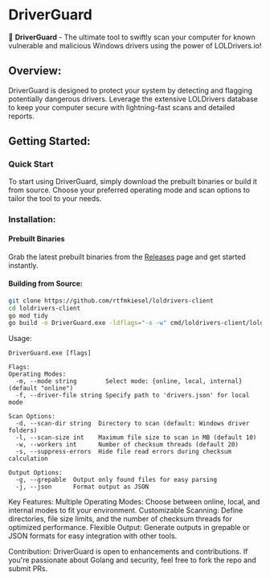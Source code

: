 # DriverGuard

🚀 **DriverGuard** - The ultimate tool to swiftly scan your computer for known vulnerable and malicious Windows drivers using the power of LOLDrivers.io!

## Overview:

DriverGuard is designed to protect your system by detecting and flagging potentially dangerous drivers. Leverage the extensive LOLDrivers database to keep your computer secure with lightning-fast scans and detailed reports.

## Getting Started:

### Quick Start

To start using DriverGuard, simply download the prebuilt binaries or build it from source. Choose your preferred operating mode and scan options to tailor the tool to your needs.

### Installation:

#### Prebuilt Binaries

Grab the latest prebuilt binaries from the [Releases](https://github.com/rtfmkiesel/loldrivers-client/releases) page and get started instantly.

#### Building from Source:

```sh
git clone https://github.com/rtfmkiesel/loldrivers-client
cd loldrivers-client
go mod tidy
go build -o DriverGuard.exe -ldflags="-s -w" cmd/loldrivers-client/loldrivers-client.go
```
Usage:
```
DriverGuard.exe [flags]

Flags:
Operating Modes:
  -m, --mode string        Select mode: {online, local, internal} (default "online")
  -f, --driver-file string Specify path to 'drivers.json' for local mode

Scan Options:
  -d, --scan-dir string  Directory to scan (default: Windows driver folders)
  -l, --scan-size int    Maximum file size to scan in MB (default 10)
  -w, --workers int      Number of checksum threads (default 20)
  -s, --suppress-errors  Hide file read errors during checksum calculation

Output Options:
  -g, --grepable  Output only found files for easy parsing
  -j, --json      Format output as JSON
```

Key Features:
Multiple Operating Modes: Choose between online, local, and internal modes to fit your environment.
Customizable Scanning: Define directories, file size limits, and the number of checksum threads for optimized performance.
Flexible Output: Generate outputs in grepable or JSON formats for easy integration with other tools.

Contribution:
DriverGuard is open to enhancements and contributions. If you're passionate about Golang and security, feel free to fork the repo and submit PRs.


